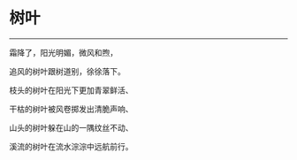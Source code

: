 <!--
 * @Author: 蔡鑫 1058360098@qq.com
 * @Date: 2024-11-01 10:58:05
 * @LastEditors: 蔡鑫 1058360098@qq.com
 * @LastEditTime: 2024-11-01 10:58:13
 * @FilePath: \docsify\docs\articles\poems\p129.md
 * @Description: 这是默认设置,请设置`customMade`, 打开koroFileHeader查看配置 进行设置: https://github.com/OBKoro1/koro1FileHeader/wiki/%E9%85%8D%E7%BD%AE
-->
# 树叶
---

霜降了，阳光明媚，微风和煦，

追风的树叶跟树道别，徐徐落下。

枝头的树叶在阳光下更加青翠鲜活、

干枯的树叶被风卷掷发出清脆声响、

山头的树叶躲在山的一隅纹丝不动、

溪流的树叶在流水淙淙中远航前行。